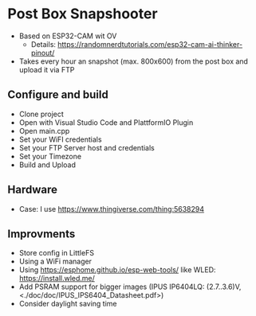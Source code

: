 # Post Box Snapshooter

- Based on ESP32-CAM wit OV
  - Details: <https://randomnerdtutorials.com/esp32-cam-ai-thinker-pinout/>
- Takes every hour an snapshot (max. 800x600) from the post box and upload it via FTP

## Configure and build

- Clone project
- Open with Visual Studio Code and PlattformIO Plugin
- Open main.cpp
- Set your WiFI credentials
- Set your FTP Server host and credentials
- Set your Timezone
- Build and Upload

## Hardware

- Case: I use <https://www.thingiverse.com/thing:5638294>

## Improvments

- Store config in LittleFS
- Using a WiFi manager
- Using  <https://esphome.github.io/esp-web-tools/> like WLED: <https://install.wled.me/>
- Add PSRAM support for bigger images (IPUS IP6404LQ: (2.7..3.6)V, <./doc/doc/IPUS_IPS6404_Datasheet.pdf>)
- Consider daylight saving time
